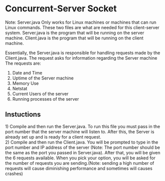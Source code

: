 <h1>Concurrent-Server Socket</h1>
Note: Server.java Only works for Linux machines or machines that can run Linux commands. 
These two files are what are needed for this client-server system. 
Server.java is the program that will be running on the server machine.
Client.java is the program that will be running on the client machine.

Essentially, the Server.java is responsible for handling requests made by the Client.java.
The request asks for information regarding the Server machine
The requests are:
1) Date and Time
2) Uptime of the Server machine
3) Memory Use
4) Netstat
5) Current Users of the server
6) Running processes of the server

<h2>Instuctions</h2>
1) Compile and then run the Server.java. To run this file you must pass in the port number that the server machine will listen to. After this, the Server is already set up and is ready for a client request.<br>
2) Compile and then run the Client.java. You will be prompted to type in the port number and IP address of the server (Note: The port number should be the same as the port you passed in Server.java). After that, you will be given the 6 requests available.
When you pick your option, you will be asked for the number of requests you are sending.(Note: sending a high number of requests will cause diminishing performance and sometimes will causes crashes)
